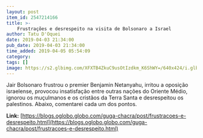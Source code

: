 ```yaml
---
layout: post
item_id: 2547214166
title: >-
    Frustrações e desrespeito na visita de Bolsonaro a Israel
author: Tatu D'Oquei
date: 2019-04-03 21:34:00
pub_date: 2019-04-03 21:34:00
time_added: 2019-04-05 05:54:09
category: 
tags: []
image: https://s2.glbimg.com/XFXTB4ZkuC9usOtIzdkm_K6ShWY=/640x424/i.glbimg.com/og/ig/infoglobo1/f/original/2019/04/04/ronen-zvulun.jpg
---
```


Jair Bolsonaro frustrou o premier Benjamin Netanyahu, irritou a oposição israelense, provocou insatisfação entre outras nações do Oriente Médio, ignorou os muçulmanos e os cristãos da Terra Santa e desrespeitou os palestinos. Abaixo, comentarei cada um dos pontos.

**Link:** [https://blogs.oglobo.globo.com/guga-chacra/post/frustracoes-e-desrespeito.html](https://blogs.oglobo.globo.com/guga-chacra/post/frustracoes-e-desrespeito.html)

